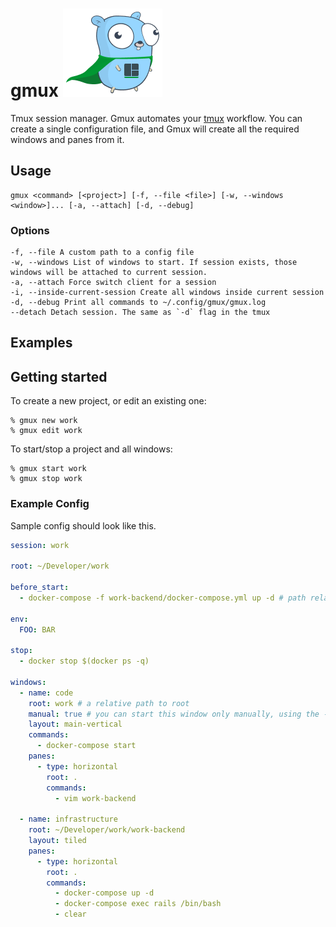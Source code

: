 # gmux ![Gopher with tmux](https://github.com/dvit0/fsrv-cdn/raw/b7b656d9d06f4add2e4d72011e409472be40d826/files/go-tmux.png)

Tmux session manager.
Gmux automates your [tmux](https://github.com/tmux/tmux) workflow. You can create a single configuration file, and Gmux will create all the required windows and panes from it.

## Usage

```shell
gmux <command> [<project>] [-f, --file <file>] [-w, --windows <window>]... [-a, --attach] [-d, --debug]
```

### Options

```console
-f, --file A custom path to a config file
-w, --windows List of windows to start. If session exists, those windows will be attached to current session.
-a, --attach Force switch client for a session
-i, --inside-current-session Create all windows inside current session
-d, --debug Print all commands to ~/.config/gmux/gmux.log
--detach Detach session. The same as `-d` flag in the tmux
```

## Examples

## Getting started

To create a new project, or edit an existing one:

```shell
% gmux new work
% gmux edit work
```

To start/stop a project and all windows:

```shell
% gmux start work
% gmux stop work
```

### Example Config

Sample config should look like this.

```yaml
session: work

root: ~/Developer/work

before_start:
  - docker-compose -f work-backend/docker-compose.yml up -d # path relative to root

env:
  FOO: BAR

stop:
  - docker stop $(docker ps -q)

windows:
  - name: code
    root: work # a relative path to root
    manual: true # you can start this window only manually, using the -w arg
    layout: main-vertical
    commands:
      - docker-compose start
    panes:
      - type: horizontal
        root: .
        commands:
          - vim work-backend

  - name: infrastructure
    root: ~/Developer/work/work-backend
    layout: tiled
    panes:
      - type: horizontal
        root: .
        commands:
          - docker-compose up -d
          - docker-compose exec rails /bin/bash
          - clear
```
